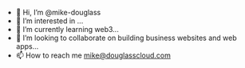 - 👋 Hi, I’m @mike-douglass
- 👀 I’m interested in ...
- 🌱 I’m currently learning web3...
- 💞️ I’m looking to collaborate on building business websites and web apps...
- 📫 How to reach me mike@douglasscloud.com

<!---
mike-douglass/mike-douglass is a ✨ special ✨ repository because its `README.md` (this file) appears on your GitHub profile.
You can click the Preview link to take a look at your changes.
--->
